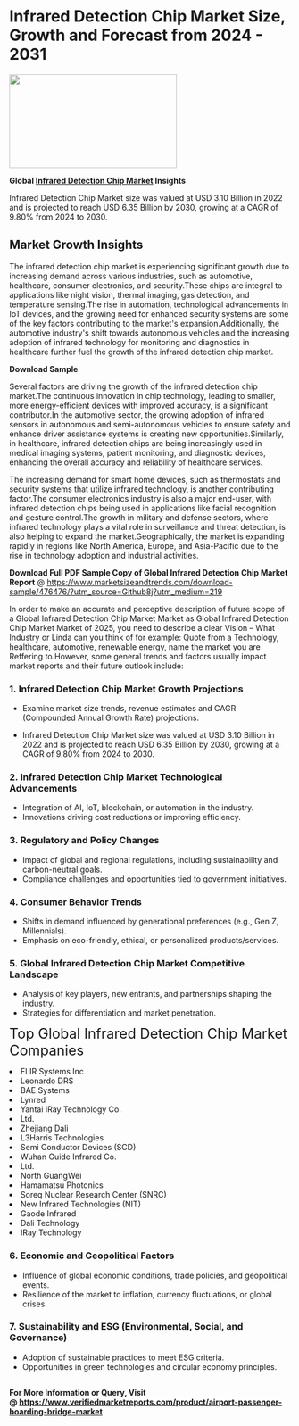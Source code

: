 <H1>Infrared Detection Chip Market Size, Growth and Forecast from 2024 - 2031</H1><img class="aligncenter size-medium wp-image-584254" src="https://thirdeyenews.in/wp-content/uploads/2024/09/Global-Market-Research-300x168.jpeg" alt="" width="300" height="168" /><p><strong>Global&nbsp;<a href="https://www.marketsizeandtrends.com/download-sample/476476/?utm_source=Github8j?utm_medium=219">Infrared Detection Chip Market</a> Insights</strong></p><p>Infrared Detection Chip Market size was valued at USD 3.10 Billion in 2022 and is projected to reach USD 6.35 Billion by 2030, growing at a CAGR of 9.80% from 2024 to 2030.</p><p><h2>Market Growth Insights</h2> <p>The infrared detection chip market is experiencing significant growth due to increasing demand across various industries, such as automotive, healthcare, consumer electronics, and security.These chips are integral to applications like night vision, thermal imaging, gas detection, and temperature sensing.The rise in automation, technological advancements in IoT devices, and the growing need for enhanced security systems are some of the key factors contributing to the market's expansion.Additionally, the automotive industry's shift towards autonomous vehicles and the increasing adoption of infrared technology for monitoring and diagnostics in healthcare further fuel the growth of the infrared detection chip market.</p> <p><strong>Download Sample</strong></p> <p>Several factors are driving the growth of the infrared detection chip market.The continuous innovation in chip technology, leading to smaller, more energy-efficient devices with improved accuracy, is a significant contributor.In the automotive sector, the growing adoption of infrared sensors in autonomous and semi-autonomous vehicles to ensure safety and enhance driver assistance systems is creating new opportunities.Similarly, in healthcare, infrared detection chips are being increasingly used in medical imaging systems, patient monitoring, and diagnostic devices, enhancing the overall accuracy and reliability of healthcare services.</p> <p>The increasing demand for smart home devices, such as thermostats and security systems that utilize infrared technology, is another contributing factor.The consumer electronics industry is also a major end-user, with infrared detection chips being used in applications like facial recognition and gesture control.The growth in military and defense sectors, where infrared technology plays a vital role in surveillance and threat detection, is also helping to expand the market.Geographically, the market is expanding rapidly in regions like North America, Europe, and Asia-Pacific due to the rise in technology adoption and industrial activities.</p> <p><span class=""><strong>Download Full PDF Sample Copy of Global Infrared Detection Chip Market Report</strong> @ <a href="https://www.marketsizeandtrends.com/download-sample/476476/?utm_source=Github8j?utm_medium=219" target="_blank">https://www.marketsizeandtrends.com/download-sample/476476/?utm_source=Github8j?utm_medium=219</a></span></p><p>In order to make an accurate and perceptive description of future scope of a Global&nbsp;Infrared Detection Chip Market Market as Global&nbsp;Infrared Detection Chip Market Market of 2025, you need to describe a clear Vision &ndash; What Industry or Linda can you think of for example: Quote from a Technology, healthcare, automotive, renewable energy, name the market you are Reffering to.However, some general trends and factors usually impact market reports and their future outlook include:</p><h3>1.&nbsp;<strong>Infrared Detection Chip Market Growth Projections</strong></h3><ul><li>Examine market size trends, revenue estimates and CAGR (Compounded Annual Growth Rate) projections.</li><li><p>Infrared Detection Chip Market size was valued at USD 3.10 Billion in 2022 and is projected to reach USD 6.35 Billion by 2030, growing at a CAGR of 9.80% from 2024 to 2030.</p></li></ul><h3>2.&nbsp;<strong>Infrared Detection Chip Market Technological Advancements</strong></h3><ul><li>Integration of AI, IoT, blockchain, or automation in the industry.</li><li>Innovations driving cost reductions or improving efficiency.</li></ul><h3>3.&nbsp;<strong>Regulatory and Policy Changes</strong></h3><ul><li>Impact of global and regional regulations, including sustainability and carbon-neutral goals.</li><li>Compliance challenges and opportunities tied to government initiatives.</li></ul><h3>4.&nbsp;<strong>Consumer Behavior Trends</strong></h3><ul><li>Shifts in demand influenced by generational preferences (e.g., Gen Z, Millennials).</li><li>Emphasis on eco-friendly, ethical, or personalized products/services.</li></ul><h3>5.&nbsp;<strong>Global Infrared Detection Chip Market Competitive Landscape</strong></h3><ul><li>Analysis of key players, new entrants, and partnerships shaping the industry.</li><li>Strategies for differentiation and market penetration.</li></ul><p data-pm-slice="1 1 []"><span style="color: inherit; font-family: inherit; font-size: 25px;">Top Global Infrared Detection Chip Market Companies</span></p><div class="" data-test-id=""><p><li>FLIR Systems Inc</li><li> Leonardo DRS</li><li> BAE Systems</li><li> Lynred</li><li> Yantai IRay Technology Co.</li><li> Ltd.</li><li> Zhejiang Dali</li><li> L3Harris Technologies</li><li> Semi Conductor Devices (SCD)</li><li> Wuhan Guide Infrared Co.</li><li> Ltd.</li><li> North GuangWei</li><li> Hamamatsu Photonics</li><li> Soreq Nuclear Research Center (SNRC)</li><li> New Infrared Technologies (NIT)</li><li> Gaode Infrared</li><li> Dali Technology</li><li> IRay Technology</li></p></div><h3>6.&nbsp;<strong>Economic and Geopolitical Factors</strong></h3><ul><li>Influence of global economic conditions, trade policies, and geopolitical events.</li><li>Resilience of the market to inflation, currency fluctuations, or global crises.</li></ul><h3>7.&nbsp;<strong>Sustainability and ESG (Environmental, Social, and Governance)</strong></h3><ul><li>Adoption of sustainable practices to meet ESG criteria.</li><li>Opportunities in green technologies and circular economy principles.</li></ul><h2><strong style="font-size: 14px;">For More Information or Query, Visit @&nbsp;</strong><a style="background-color: #ffffff; font-size: 14px;" href="https://www.marketsizeandtrends.com/report/infrared-detection-chip-market/" target="_blank">https://www.verifiedmarketreports.com/product/airport-passenger-boarding-bridge-market</a></h2>